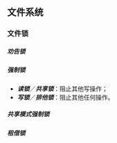 ## 文件系统
### 文件锁
##### 劝告锁
##### 强制锁  
* ***读锁***／***共享锁***：阻止其他写操作；  
* ***写锁***／***排他锁***：阻止其他任何操作。  
##### 共享模式强制锁
##### 租借锁